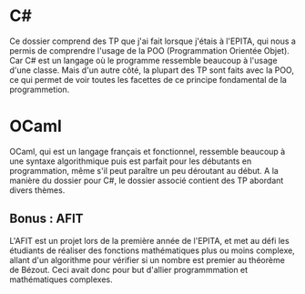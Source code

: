 # C#
Ce dossier comprend des TP que j'ai fait lorsque j'étais à l'EPITA, qui nous a permis de comprendre l'usage de la POO (Programmation Orientée Objet). 
Car C\# est un langage où le programme ressemble beaucoup à l'usage d'une classe. Mais d'un autre côté, la plupart des TP sont faits avec la POO, ce qui permet de voir toutes les facettes de ce principe fondamental de la programmetion.

# OCaml
OCaml, qui est un langage français et fonctionnel, ressemble beaucoup à une syntaxe algorithmique puis est parfait pour les débutants en programmation, même s'il peut paraître un peu déroutant au début. A la manière du dossier pour C\#, le dossier associé contient des TP abordant divers thèmes.

## Bonus : AFIT 
L'AFIT est un projet lors de la première année de l'EPITA, et met au défi les étudiants de réaliser des fonctions mathématiques plus ou moins complexe, allant d'un algorithme pour vérifier si un nombre est premier au théorème de Bézout. Ceci avait donc pour but d'allier programmmation et mathématiques complexes.